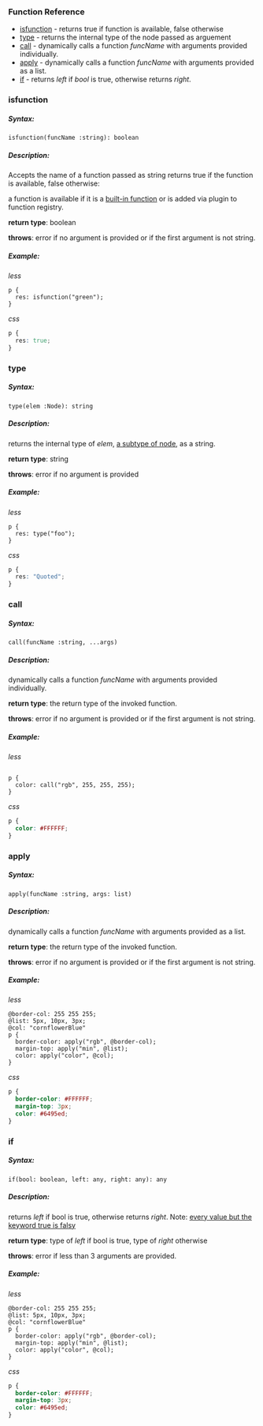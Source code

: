 
### Function Reference


- [isfunction](#isfunction)        - returns true if function is available, false otherwise
- [type](#type)       - returns the internal type of the node passed as arguement
- [call](#call)   - dynamically calls a function *funcName* with arguments provided individually. 
- [apply](#apply)      - dynamically calls a function *funcName* with arguments provided as a list. 
- [if](#if)         - returns *left* if *bool* is true, otherwise returns *right*.


### isfunction

##### Syntax: 
    isfunction(funcName :string): boolean
##### Description:
Accepts the name of a function passed as string
returns true if the function is available, false otherwise:

a function is available if it is a [built-in function](http://lesscss.org/functions/) or 
is added via plugin to function registry.

**return type**: boolean

**throws**: error if no argument is provided or if the first argument is not string.

##### Example:
*less*
```less
p {
  res: isfunction("green");
}
```
*css*

```css
p {
  res: true;
}
```

### type

##### Syntax: 
    type(elem :Node): string
##### Description:
returns the internal type of *elem*, [a subtype of node](https://github.com/less/less.js/tree/3.x/lib/less/tree), as a string.

**return type**: string

**throws**: error if no argument is provided

##### Example:
*less*
```less
p {
  res: type("foo");
}
```
*css*

```css
p {
  res: "Quoted";
}
```

### call

##### Syntax: 
    call(funcName :string, ...args)
##### Description:
dynamically calls a function *funcName* with arguments provided individually. 


**return type**: the return type of the invoked function.

**throws**: error if no argument is provided or if the first argument is not string.

##### Example:
*less*
```less

p {
  color: call("rgb", 255, 255, 255);
}
```
*css*

```css
p {
  color: #FFFFFF;
}
```

### apply

##### Syntax: 
    apply(funcName :string, args: list)
##### Description:
dynamically calls a function *funcName* with arguments provided as a list. 

**return type**: the return type of the invoked function.

**throws**: error if no argument is provided or if the first argument is not string.

##### Example:
*less*
```less
@border-col: 255 255 255;
@list: 5px, 10px, 3px;
@col: "cornflowerBlue"
p {
  border-color: apply("rgb", @border-col);
  margin-top: apply("min", @list);
  color: apply("color", @col);
}
```
*css*

```css
p {
  border-color: #FFFFFF;
  margin-top: 3px;
  color: #6495ed;
}
```

### if

##### Syntax: 
    if(bool: boolean, left: any, right: any): any
##### Description:
returns *left* if bool is true, otherwise returns *right*.
Note: [every value but the keyword true is falsy](http://lesscss.org/features/#mixin-guards-feature-guard-comparison-operators) 


**return type**: type of *left* if bool is true, type of *right* otherwise 

**throws**: error if less than 3 arguments are provided.

##### Example:
*less*
```less
@border-col: 255 255 255;
@list: 5px, 10px, 3px;
@col: "cornflowerBlue"
p {
  border-color: apply("rgb", @border-col);
  margin-top: apply("min", @list);
  color: apply("color", @col);
}
```
*css*

```css
p {
  border-color: #FFFFFF;
  margin-top: 3px;
  color: #6495ed;
}
```

